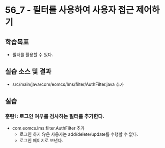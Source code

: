 # 56_7 - 필터를 사용하여 사용자 접근 제어하기

## 학습목표

- 필터를 활용할 수 있다.

## 실습 소스 및 결과
- src/main/java/com/eomcs/lms/filter/AuthFilter.java 추가

## 실습

### 훈련1: 로그인 여부를 검사하는 필터를 추가한다.

- com.eomcs.lms.filter.AuthFilter 추가
  - 로그인 하지 않은 사용자는 add/delete/update를 수행할 수 없다.
  - 로그인 페이지로 보낸다.